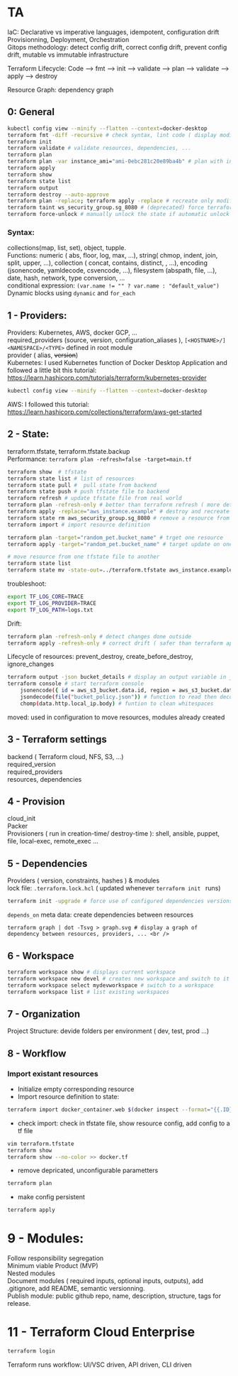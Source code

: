 # TA
IaC:
Declarative vs imperative languages, idempotent, configuration drift<br />
Provisionning, Deployment, Orchestration <br />
Gitops methodology: detect config drift, correct config drift, prevent config drift, mutable vs immutable infrastructure <br />


Terraform Lifecycle:
Code --> fmt --> init  --> validate --> plan --> validate --> apply --> destroy <br />

Resource Graph: dependency graph

## 0: General
```bash
kubectl config view --minify --flatten --context=docker-desktop
terraform fmt -diff -recursive # check syntax, lint code ( display modifications )
terraform init 
terraform validate # validate resources, dependencies, ...
terraform plan
terraform plan -var instance_ami="ami-0ebc281c20e89ba4b" # plan with input var 
terraform apply
terraform show
terraform state list
terraform output
terraform destroy --auto-approve
terraform plan -replace; terraform apply -replace # recreate only modified resources
terraform taint ws_security_group.sg_8080 # (deprecated) force terraform to replace the resource next apply
terraform force-unlock # manually unlock the state if automatic unlock failed
```

### Syntax:
collections(map, list, set), object, tupple.<br />
Functions: numeric ( abs, floor, log, max, ...), string( chmop, indent, join, split, upper, ...), collection ( concat, contains, distinct, , ...), encoding (jsonencode, yamldecode, csvencode, ...), filesystem (abspath, file, ...), date, hash, network, type conversion, ... <br />
conditional expression: ```(var.name != "" ? var.name : "default_value") ``` <br />
Dynamic blocks using ```dynamic``` and ``` for_each ``` <br />
 
## 1 - Providers:
Providers: Kubernetes, AWS, docker GCP, ... <br />
required_providers (source, version, configuration_aliases ), ``` [<HOSTNAME>/]<NAMESPACE>/<TYPE> ``` defined in root module <br />
provider ( alias, ~~version~~) <br />
Kubernetes: I used Kubernetes function of Docker Desktop Application and followed a little bit this tutorial: https://learn.hashicorp.com/tutorials/terraform/kubernetes-provider
```bash
kubectl config view --minify --flatten --context=docker-desktop
```
AWS: I followed this tutorial: https://learn.hashicorp.com/collections/terraform/aws-get-started 

## 2 - State:
terraform.tfstate, terraform.tfstate.backup <br />
Performance: ``` terraform plan -refresh=false -target=main.tf ```
```bash
terraform show  # tfstate
terraform state list # list of resources
terraform state pull #  pull state from backend
terraform state push # push tfstate file to backend
terraform refresh # update tfstate file from real world
terraform plan -refresh-only # better than terraform refresh ( more details )
terraform apply -replace="aws_instance.example" # destroy and recreate a resource
terraform state rm aws_security_group.sg_8080 # remove a resource from tfstate file ( will not be destroyed or removed from config)
terraform import # import resource definition 
```
```bash
terraform plan -target="random_pet.bucket_name" # trget one resource
terraform apply -target="random_pet.bucket_name" # target update on one resource
```
```bash
# move resource from one tfstate file to another
terraform state list 
terraform state mv -state-out=../terraform.tfstate aws_instance.example_new aws_instance.example_new
```
troubleshoot:
```bash
export TF_LOG_CORE=TRACE
export TF_LOG_PROVIDER=TRACE
export TF_LOG_PATH=logs.txt
```
Drift:
```bash
terraform plan -refresh-only # detect changes done outside 
terraform apply -refresh-only # correct drift ( safer than terraform apply  )

```
Lifecycle of resources: prevent_destroy, create_before_destroy, ignore_changes

```bash
terraform output -json bucket_details # display an output variable in json format
terraform console # start terraform console
    jsonencode({ id = aws_s3_bucket.data.id, region = aws_s3_bucket.data.region })  # function to encode json
    jsondecode(file("bucket_policy.json")) # function to read then decode json file to HCL
    chomp(data.http.local_ip.body) # funtion to clean whitespaces
```
moved: used in configuration to move resources, modules already created
## 3 - Terraform settings
backend ( Terraform cloud, NFS, S3, ...) <br />
required_version <br />
required_providers <br />
resources, dependencies <br />
## 4 - Provision
cloud_init <br />
Packer <br />
Provisioners ( run in creation-time/ destroy-time ): shell, ansible, puppet, file, local-exec, remote_exec ... <br />
## 5 - Dependencies
Providers ( version, constraints, hashes ) & modules <br />
lock file: ```.terraform.lock.hcl``` ( updated whenever  ```terraform init ``` runs) <br />
```bash
terraform init -upgrade # force use of configured dependencies versions ( discard lock file details )
```
```depends_on``` meta data: create dependencies between resources
```
terraform graph | dot -Tsvg > graph.svg # display a graph of dependency between resources, providers, ... <br />
```
## 6 - Workspace
```bash
terraform workspace show # displays current workspace
terraform workspace new devel # creates new workspace and switch to it ( creates terraform.tfstate.d/devel directory )
terraform workspace select mydevworkspace # switch to a workspace
terraform workspace list # list existing workspaces
```
## 7 - Organization
Project Structure: devide folders per environment ( dev, test, prod ...) <br />
## 8 - Workflow
### Import existant resources
- Initialize empty corresponding resource <br />
- Import resource definition to state: <br />
```bash
terraform import docker_container.web $(docker inspect --format="{{.ID}}" hashicorp-learn) # import a running container
```
- check import: check in tfstate file, show resource config, add config to a tf file <br />
```bash
vim terraform.tfstate 
terraform show 
terraform show --no-color >> docker.tf
```
- remove depricated, unconfigurable parametters
```bash
terraform plan
```
- make config persistent
```bash
terraform apply
```
# 9 - Modules:
Follow responsibility segregation <br />
Minimum viable Product (MVP) <br />
Nested modules <br />
Document modules ( required inputs, optional inputs, outputs), add .gitignore, add README, semantic versionning. <br />
Publish module: public github repo, name, description, structure, tags for release. <br />

# 11 - Terraform Cloud  Enterprise
```bash
terraform login
```
Terraform runs workflow: UI/VSC driven, API driven, CLI driven <br />
